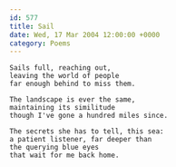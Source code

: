 ```yaml
---
id: 577
title: Sail
date: Wed, 17 Mar 2004 12:00:00 +0000
category: Poems
---
```


    Sails full, reaching out,  
    leaving the world of people  
    far enough behind to miss them.

    The landscape is ever the same,  
    maintaining its similitude  
    though I've gone a hundred miles since.

    The secrets she has to tell, this sea:  
    a patient listener, far deeper than  
    the querying blue eyes  
    that wait for me back home.


